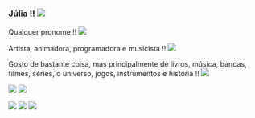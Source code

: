 ### Júlia !!  ![](https://xyz.crd.co/assets/images/gallery01/9d235c2c.gif?v=4ca63763)

Qualquer pronome !! ![](https://xyz.crd.co/assets/images/gallery15/a6e07178.gif?v=4ca63763)

Artista, animadora, programadora e musicista !! ![](https://xyz.crd.co/assets/images/gallery10/853691d7.gif?v=4ca63763)

Gosto de bastante coisa, mas principalmente de livros, música, bandas, filmes, séries, o universo, jogos, instrumentos e história !! ![](https://xyz.crd.co/assets/images/gallery06/75d1a1c1.gif?v=4ca63763)

![](https://xyz.crd.co/assets/images/gallery19/c6b259b1.gif?v=4ca63763) ![](https://xyz.crd.co/assets/images/gallery07/aeb4ce2a.gif?v=4ca63763) 

![](https://images-wixmp-ed30a86b8c4ca887773594c2.wixmp.com/f/3775cf82-743b-480d-bb81-0623b1d85048/d3egp9q-28cadf48-e9e6-49f1-8979-dbb05ac295e5.gif?token=eyJ0eXAiOiJKV1QiLCJhbGciOiJIUzI1NiJ9.eyJzdWIiOiJ1cm46YXBwOjdlMGQxODg5ODIyNjQzNzNhNWYwZDQxNWVhMGQyNmUwIiwiaXNzIjoidXJuOmFwcDo3ZTBkMTg4OTgyMjY0MzczYTVmMGQ0MTVlYTBkMjZlMCIsIm9iaiI6W1t7InBhdGgiOiJcL2ZcLzM3NzVjZjgyLTc0M2ItNDgwZC1iYjgxLTA2MjNiMWQ4NTA0OFwvZDNlZ3A5cS0yOGNhZGY0OC1lOWU2LTQ5ZjEtODk3OS1kYmIwNWFjM) 
![](https://images-wixmp-ed30a86b8c4ca887773594c2.wixmp.com/f/3775cf82-743b-480d-bb81-0623b1d85048/d3egp9q-28cadf48-e9e6-49f1-8979-dbb05ac295e5.gif?token=eyJ0eXAiOiJKV1QiLCJhbGciOiJIUzI1NiJ9.eyJzdWIiOiJ1cm46YXBwOjdlMGQxODg5ODIyNjQzNzNhNWYwZDQxNWVhMGQyNmUwIiwiaXNzIjoidXJuOmFwcDo3ZTBkMTg4OTgyMjY0MzczYTVmMGQ0MTVlYTBkMjZlMCIsIm9iaiI6W1t7InBhdGgiOiJcL2ZcLzM3NzVjZjgyLTc0M2ItNDgwZC1iYjgxLTA2MjNiMWQ4NTA0OFwvZDNlZ3A5cS0yOGNhZGY0OC1lOWU2LTQ5ZjEtODk3OS1kYmIwNWFjMjk1ZTUuZ2lmIn1dXSwiYXVkIjpbInVybjpzZXJ2aWNlOmZpbGUuZG93bmxvYWQiXX0.fVYm2zJEymbQBP0aq7Zo16iwO0l8XX8BFDlsUiJrg_w) ![](https://images-wixmp-ed30a86b8c4ca887773594c2.wixmp.com/f/28847125-263d-48c5-9649-2689fb915850/d1a7qif-faf5f030-ad27-4ccc-b83b-93f6b46332ab.png?token=eyJ0eXAiOiJKV1QiLCJhbGciOiJIUzI1NiJ9.eyJzdWIiOiJ1cm46YXBwOjdlMGQxODg5ODIyNjQzNzNhNWYwZDQxNWVhMGQyNmUwIiwiaXNzIjoidXJuOmFwcDo3ZTBkMTg4OTgyMjY0MzczYTVmMGQ0MTVlYTBkMjZlMCIsIm9iaiI6W1t7InBhdGgiOiJcL2ZcLzI4ODQ3MTI1LTI2M2QtNDhjNS05NjQ5LTI2ODlmYjkxNTg1MFwvZDFhN3FpZi1mYWY1ZjAzMC1hZDI3LTRjY2MtYjgzYi05M2Y2YjQ2MzMyYWIucG5nIn1dXSwiYXVkIjpbInVybjpzZXJ2aWNlOmZpbGUuZG93bmxvYWQiXX0.iWrqo8sZC2QHaS4pxzp-dUTUWlwnRLfFlfE4c9nr8D0) 



